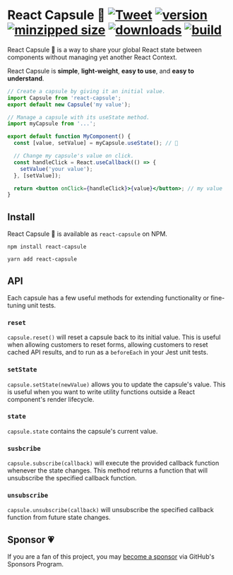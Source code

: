 # React Capsule 💊 [![Tweet](https://img.shields.io/twitter/url/http/shields.io.svg?style=social)](https://twitter.com/intent/tweet?text=You%20might%20not%20need%20the%20React%20Context%20API%20for%20your%20global%20state!&url=https://github.com/CharlesStover/react-capsule&via=CharlesStover&hashtags=react,reactjs,javascript,typescript,webdev,webdevelopment) [![version](https://img.shields.io/npm/v/react-capsule.svg)](https://www.npmjs.com/package/react-capsule) [![minzipped size](https://img.shields.io/bundlephobia/minzip/react-capsule.svg)](https://www.npmjs.com/package/react-capsule) [![downloads](https://img.shields.io/npm/dt/react-capsule.svg)](https://www.npmjs.com/package/react-capsule) [![build](https://api.travis-ci.com/CharlesStover/react-capsule.svg)](https://travis-ci.com/CharlesStover/react-capsule/)

React Capsule 💊 is a way to share your global React state between components
without managing yet another React Context.

React Capsule is **simple**, **light-weight**, **easy to use**, and
**easy to understand**.

```javascript
// Create a capsule by giving it an initial value.
import Capsule from 'react-capsule';
export default new Capsule('my value');
```

```jsx
// Manage a capsule with its useState method.
import myCapsule from '...';

export default function MyComponent() {
  const [value, setValue] = myCapsule.useState(); // 💊

  // Change my capsule's value on click.
  const handleClick = React.useCallback(() => {
    setValue('your value');
  }, [setValue]);

  return <button onClick={handleClick}>{value}</button>; // my value
}
```

## Install

React Capsule 💊 is available as `react-capsule` on NPM.

```
npm install react-capsule
```

```
yarn add react-capsule
```

## API

Each capsule has a few useful methods for extending functionality or fine-tuning
unit tests.

### `reset`

`capsule.reset()` will reset a capsule back to its initial value. This is useful
when allowing customers to reset forms, allowing customers to reset cached API
results, and to run as a `beforeEach` in your Jest unit tests.

### `setState`

`capsule.setState(newValue)` allows you to update the capsule's value. This is
useful when you want to write utility functions outside a React component's
render lifecycle.

### `state`

`capsule.state` contains the capsule's current value.

### `susbcribe`

`capsule.subscribe(callback)` will execute the provided callback function
whenever the state changes. This method returns a function that will unsubscribe
the specified callback function.

### `unsubscribe`

`capsule.unsubscribe(callback)` will unsubscribe the specified callback function
from future state changes.

## Sponsor 💗

If you are a fan of this project, you may
[become a sponsor](https://github.com/sponsors/CharlesStover)
via GitHub's Sponsors Program.
